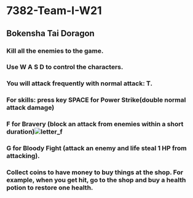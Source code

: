 # 7382-Team-I-W21
## Bokensha Tai Doragon
### Kill all the enemies to the game.
### Use W A S D to control the characters.
### You will attack frequently with normal attack: T.
### For skills: press key SPACE for Power Strike(double normal attack damage)
### F for Bravery (block an attack from enemies within a short duration)![letter_f](https://user-images.githubusercontent.com/46761662/114969005-7a7ee280-9e45-11eb-9c23-92510694cc54.png)

### G for Bloody Fight (attack an enemy and life steal 1 HP from attacking).
### Collect coins to have money to buy things at the shop. For example, when you get hit, go to the shop and buy a health potion to restore one health. 
